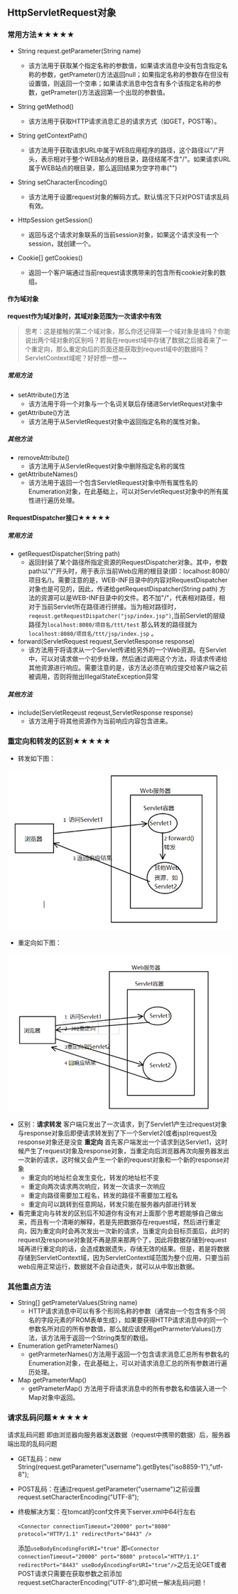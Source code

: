 ## HttpServletRequest对象

###  常用方法★★★★★

* String request.getParameter(String name)

  * 该方法用于获取某个指定名称的参数值，如果请求消息中没有包含指定名称的参数，getPrameter()方法返回null；如果指定名称的参数存在但没有设置值，则返回一个空串；如果请求消息中包含有多个该指定名称的参数，getPrameter()方法返回第一个出现的参数值。
* String getMethod()
  * 该方法用于获取HTTP请求消息汇总的请求方式（如GET，POST等）。
* String getContextPath()
  * 该方法用于获取请求URL中属于WEB应用程序的路径，这个路径以"/"开头，表示相对于整个WEB站点的根目录，路径结尾不含"/"。如果请求URL属于WEB站点的根目录，那么返回结果为空字符串("")
* String setCharacterEncoding()
  * 该方法用于设置request对象的解码方式。默认情况下只对POST请求乱码有效。
* HttpSession getSession()
  * 返回与这个请求对象联系的当前session对象，如果这个请求没有一个session，就创建一个。
* Cookie[]  getCookies()
  * 返回一个客户端通过当前request请求携带来的包含所有cookie对象的数组。

#### 作为域对象

**request作为域对象时，其域对象范围为一次请求中有效**

> 思考：这是接触的第二个域对象，那么你还记得第一个域对象是谁吗？你能说出两个域对象的区别吗？若我在request域中存储了数据之后接着来了一个重定向，那么重定向后的页面还能获取到request域中的数据吗？ServletContext域呢？好好想一想~~

##### 常用方法

* setAttribute()方法
  * 该方法用于将一个对象与一个名词关联后存储进ServletRequest对象中
* getAttribute()方法
  * 该方法用于从ServletRequest对象中返回指定名称的属性对象。

##### 其他方法

* removeAttribute()
  * 该方法用于从ServletRequest对象中删除指定名称的属性
* getAttributeNames()
  * 该方法用于返回一个包含ServletRequest对象中所有属性名的Enumeration对象，在此基础上，可以对ServletRequest对象中的所有属性进行遍历处理。

#### RequestDispatcher接口★★★★★

##### 常用方法

* getRequestDispatcher(String path)
  *  返回封装了某个路径所指定资源的RequestDispatcher对象。其中，参数path以"/"开头时，用于表示当前Web应用的根目录(即：localhost:8080/项目名/)。需要注意的是，WEB-INF目录中的内容对RequestDispatcher对象也是可见的，因此，传递给getRequestDispatcher(String path) 方法的资源可以是WEB-INF目录中的文件。若不加"/"，代表相对路径，相对于当前Servlet所在路径进行拼接。当为相对路径时，`reqeust.getRequestDispatcher("jsp/index.jsp")`,当前Servlet的层级路径为`localhost:8080/项目名/ttt/test` 那么转发的路径就为` localhost:8080/项目名/ttt/jsp/index.jsp` 。
* forward(ServletRequest request,ServletResponse response)
  * 该方法用于将请求从一个Servlet传递给另外的一个Web资源。在Servlet中，可以对请求做一个初步处理，然后通过调用这个方法，将请求传递给其他资源进行响应。需要注意的是，该方法必须在响应提交给客户端之前被调用，否则将抛出IllegalStateException异常

##### 其他方法

* include(ServletReqeust reqeust,ServletResponse response)
  * 该方法用于将其他资源作为当前响应内容包含进来。

### 重定向和转发的区别★★★★★

* 转发如下图：

![请求转发](../images/请求转发.png)

* 重定向如下图：

![重定向](../images/重定向.png)

* 区别：**请求转发**  客户端只发出了一次请求，到了Servlet1产生过request对象与response对象后即便请求转发到了下一个Servlet2(或者jsp)request及response对象还是没变  **重定向** 首先客户端发出一个请求到达Servlet1，这时候产生了request对象及response对象，当重定向后浏览器再次向服务器发出一次新的请求，这时候又会产生一个新的request对象和一个新的response对象
  * 重定向的地址栏会发生变化，转发的地址栏不变
  * 重定向两次请求两次响应，转发一次请求一次响应
  * 重定向路径需要加工程名，转发的路径不需要加工程名
  * 重定向可以跳转到任意网站，转发只能在服务器内部进行转发
* 看完重定向与转发的区别后不知道你有没有对上面那个思考题能够自己做出来，而且有一个清晰的解释，若是先把数据存在request域，然后进行重定向，因为重定向时会再次发出一次新的请求，当重定向会目标页面后，此时的request及response对象就不再是原来那两个了，因此将数据存储到request域再进行重定向的话，会造成数据遗失，存储无效的结果。但是，若是将数据存储到ServletContext域，因为ServletContext域范围为整个应用，只要当前web应用正常运行，数据就不会自动遗失，就可以从中取出数据。

### 其他重点方法

* String[] getPrameterValues(String name)
  * HTTP请求消息中可以有多个形同名称的参数（通常由一个包含有多个同名的字段元素的FROM表单生成），如果要获得HTTP请求消息中的同一个参数名所对应的所有参数值，那么就应该使用getPrarmeterValues()方法，该方法用于返回一个String类型的数组。
* Enumeration getPrameterNames()
  * getPrarmeterNames()方法用于返回一个包含请求消息汇总所有参数名的Enumeration对象，在此基础上，可以对请求消息汇总的所有参数进行遍历处理。
* Map getPrameterMap()
  * getPrameterMap() 方法用于将请求消息中的所有参数名和值装入进一个Map对象中返回。

### 请求乱码问题★★★★★

请求乱码问题   即由浏览器向服务器发送数据（request中携带的数据）后，服务器端出现的乱码问题

- GET乱码：new String(request.getParameter("username").getBytes("iso8859-1"),"utf-8");

- POST乱码：在通过request.getParameter("username")之前设置request.setCharacterEncoding("UTF-8");

- 终极解决方案：在tomcat的conf文件夹下server.xml中64行左右

  `<Connector connectionTimeout="20000" port="8080" protocol="HTTP/1.1" redirectPort="8443" />`

  添加`useBodyEncodingForURI="true"`  即`<Connector connectionTimeout="20000" port="8080" protocol="HTTP/1.1" redirectPort="8443" useBodyEncodingForURI="true"/>`之后无论GET或者POST请求只需要在获取参数之前添加request.setCharacterEncoding("UTF-8");即可统一解决乱码问题！



